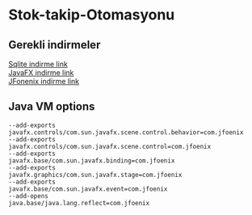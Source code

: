 # Stok-takip-Otomasyonu

## Gerekli indirmeler

[Sqlite indirme link](https://repo1.maven.org/maven2/org/xerial/sqlite-jdbc/3.34.0/)<br>
[JavaFX indirme link](https://gluonhq.com/products/javafx/)<br>
[JFonenix indirme link](https://github.com/jfoenixadmin/JFoenix)

## Java VM options
```
--add-exports
javafx.controls/com.sun.javafx.scene.control.behavior=com.jfoenix
--add-exports
javafx.controls/com.sun.javafx.scene.control=com.jfoenix
--add-exports
javafx.base/com.sun.javafx.binding=com.jfoenix
--add-exports
javafx.graphics/com.sun.javafx.stage=com.jfoenix
--add-exports
javafx.base/com.sun.javafx.event=com.jfoenix
--add-opens
java.base/java.lang.reflect=com.jfoenix
```
